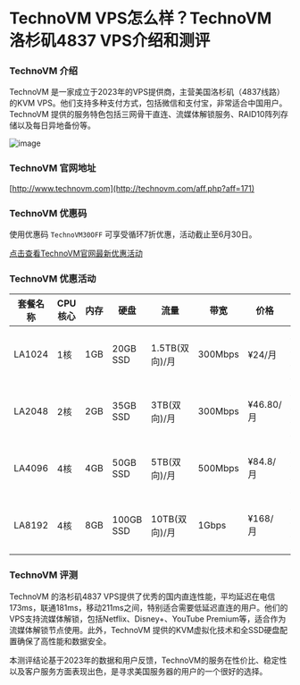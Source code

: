 # TechnoVM VPS怎么样？TechnoVM 洛杉矶4837 VPS介绍和测评

### TechnoVM 介绍
TechnoVM 是一家成立于2023年的VPS提供商，主营美国洛杉矶（4837线路）的KVM VPS。他们支持多种支付方式，包括微信和支付宝，非常适合中国用户。TechnoVM 提供的服务特色包括三网骨干直连、流媒体解锁服务、RAID10阵列存储以及每日异地备份等。

![image](https://github.com/waylaiwree/TechnoVM/assets/167731342/e82c12a0-69fa-4381-a392-100b2796441e)

### TechnoVM 官网地址
[http://www.technovm.com](http://technovm.com/aff.php?aff=171)

### TechnoVM 优惠码
使用优惠码 `TechnoVM30OFF` 可享受循环7折优惠，活动截止至6月30日。

[点击查看TechnoVM官网最新优惠活动](http://technovm.com/aff.php?aff=171)

### TechnoVM 优惠活动

| 套餐名称  | CPU核心 | 内存  | 硬盘     | 流量           | 带宽    | 价格    | 链接                                          |
|----------|--------|------|---------|---------------|--------|--------|-----------------------------------------------|
| LA1024   | 1核    | 1GB  | 20GB SSD | 1.5TB(双向)/月 | 300Mbps | ¥24/月 | [购买链接](http://technovm.com/aff.php?aff=171) |
| LA2048   | 2核    | 2GB  | 35GB SSD | 3TB(双向)/月   | 300Mbps | ¥46.80/月 | [购买链接](http://technovm.com/aff.php?aff=171) |
| LA4096   | 4核    | 4GB  | 50GB SSD | 5TB(双向)/月   | 500Mbps | ¥84.8/月 | [购买链接](http://technovm.com/aff.php?aff=171) |
| LA8192   | 4核    | 8GB  | 100GB SSD | 10TB(双向)/月  | 1Gbps   | ¥168/月 | [购买链接](http://technovm.com/aff.php?aff=171) |

### TechnoVM 评测
TechnoVM 的洛杉矶4837 VPS提供了优秀的国内直连性能，平均延迟在电信173ms，联通181ms，移动211ms之间，特别适合需要低延迟直连的用户。他们的VPS支持流媒体解锁，包括Netflix、Disney+、YouTube Premium等，适合作为流媒体解锁节点使用。此外，TechnoVM 提供的KVM虚拟化技术和全SSD硬盘配置确保了高性能和数据安全。

本测评结论基于2023年的数据和用户反馈，TechnoVM的服务在性价比、稳定性以及客户服务方面表现出色，是寻求美国服务器的用户的一个很好的选择。
